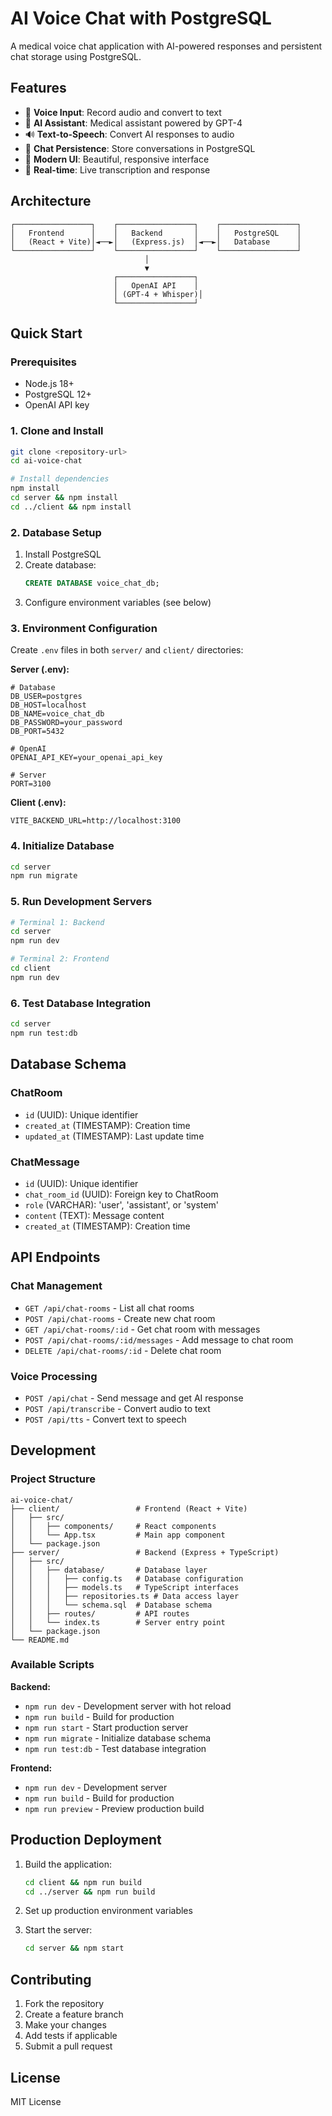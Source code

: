 # AI Voice Chat with PostgreSQL

A medical voice chat application with AI-powered responses and persistent chat storage using PostgreSQL.

## Features

- 🎤 **Voice Input**: Record audio and convert to text
- 🤖 **AI Assistant**: Medical assistant powered by GPT-4
- 🔊 **Text-to-Speech**: Convert AI responses to audio
- 💾 **Chat Persistence**: Store conversations in PostgreSQL
- 📱 **Modern UI**: Beautiful, responsive interface
- 🔄 **Real-time**: Live transcription and response

## Architecture

```
┌─────────────────┐    ┌─────────────────┐    ┌─────────────────┐
│   Frontend      │    │   Backend       │    │   PostgreSQL    │
│   (React + Vite)│◄──►│   (Express.js)  │◄──►│   Database      │
└─────────────────┘    └─────────────────┘    └─────────────────┘
                              │
                              ▼
                       ┌─────────────────┐
                       │   OpenAI API    │
                       │ (GPT-4 + Whisper)│
                       └─────────────────┘
```

## Quick Start

### Prerequisites

- Node.js 18+
- PostgreSQL 12+
- OpenAI API key

### 1. Clone and Install

```bash
git clone <repository-url>
cd ai-voice-chat

# Install dependencies
npm install
cd server && npm install
cd ../client && npm install
```

### 2. Database Setup

1. Install PostgreSQL
2. Create database:
   ```sql
   CREATE DATABASE voice_chat_db;
   ```
3. Configure environment variables (see below)

### 3. Environment Configuration

Create `.env` files in both `server/` and `client/` directories:

**Server (.env):**
```env
# Database
DB_USER=postgres
DB_HOST=localhost
DB_NAME=voice_chat_db
DB_PASSWORD=your_password
DB_PORT=5432

# OpenAI
OPENAI_API_KEY=your_openai_api_key

# Server
PORT=3100
```

**Client (.env):**
```env
VITE_BACKEND_URL=http://localhost:3100
```

### 4. Initialize Database

```bash
cd server
npm run migrate
```

### 5. Run Development Servers

```bash
# Terminal 1: Backend
cd server
npm run dev

# Terminal 2: Frontend
cd client
npm run dev
```

### 6. Test Database Integration

```bash
cd server
npm run test:db
```

## Database Schema

### ChatRoom
- `id` (UUID): Unique identifier
- `created_at` (TIMESTAMP): Creation time
- `updated_at` (TIMESTAMP): Last update time

### ChatMessage
- `id` (UUID): Unique identifier
- `chat_room_id` (UUID): Foreign key to ChatRoom
- `role` (VARCHAR): 'user', 'assistant', or 'system'
- `content` (TEXT): Message content
- `created_at` (TIMESTAMP): Creation time

## API Endpoints

### Chat Management
- `GET /api/chat-rooms` - List all chat rooms
- `POST /api/chat-rooms` - Create new chat room
- `GET /api/chat-rooms/:id` - Get chat room with messages
- `POST /api/chat-rooms/:id/messages` - Add message to chat room
- `DELETE /api/chat-rooms/:id` - Delete chat room

### Voice Processing
- `POST /api/chat` - Send message and get AI response
- `POST /api/transcribe` - Convert audio to text
- `POST /api/tts` - Convert text to speech

## Development

### Project Structure

```
ai-voice-chat/
├── client/                 # Frontend (React + Vite)
│   ├── src/
│   │   ├── components/     # React components
│   │   └── App.tsx         # Main app component
│   └── package.json
├── server/                 # Backend (Express + TypeScript)
│   ├── src/
│   │   ├── database/       # Database layer
│   │   │   ├── config.ts   # Database configuration
│   │   │   ├── models.ts   # TypeScript interfaces
│   │   │   ├── repositories.ts # Data access layer
│   │   │   └── schema.sql  # Database schema
│   │   ├── routes/         # API routes
│   │   └── index.ts        # Server entry point
│   └── package.json
└── README.md
```

### Available Scripts

**Backend:**
- `npm run dev` - Development server with hot reload
- `npm run build` - Build for production
- `npm run start` - Start production server
- `npm run migrate` - Initialize database schema
- `npm run test:db` - Test database integration

**Frontend:**
- `npm run dev` - Development server
- `npm run build` - Build for production
- `npm run preview` - Preview production build

## Production Deployment

1. Build the application:
   ```bash
   cd client && npm run build
   cd ../server && npm run build
   ```

2. Set up production environment variables

3. Start the server:
   ```bash
   cd server && npm start
   ```

## Contributing

1. Fork the repository
2. Create a feature branch
3. Make your changes
4. Add tests if applicable
5. Submit a pull request

## License

MIT License